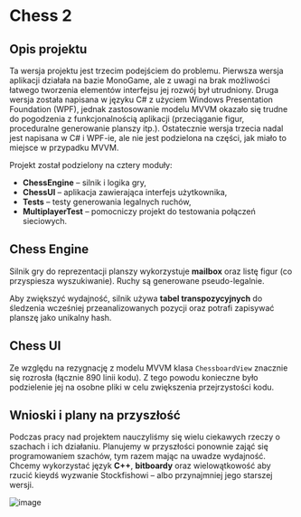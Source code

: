 # Chess 2

## Opis projektu

Ta wersja projektu jest trzecim podejściem do problemu. Pierwsza wersja aplikacji działała na bazie MonoGame, ale z uwagi na brak możliwości łatwego tworzenia elementów interfejsu jej rozwój był utrudniony. Druga wersja została napisana w języku C# z użyciem Windows Presentation Foundation (WPF), jednak zastosowanie modelu MVVM okazało się trudne do pogodzenia z funkcjonalnością aplikacji (przeciąganie figur, proceduralne generowanie planszy itp.). Ostatecznie wersja trzecia nadal jest napisana w C# i WPF-ie, ale nie jest podzielona na części, jak miało to miejsce w przypadku MVVM.

Projekt został podzielony na cztery moduły:

- **ChessEngine** – silnik i logika gry,
- **ChessUI** – aplikacja zawierająca interfejs użytkownika,
- **Tests** – testy generowania legalnych ruchów,
- **MultiplayerTest** – pomocniczy projekt do testowania połączeń sieciowych.

## Chess Engine

Silnik gry do reprezentacji planszy wykorzystuje **mailbox** oraz listę figur (co przyspiesza wyszukiwanie). Ruchy są generowane pseudo-legalnie.

Aby zwiększyć wydajność, silnik używa **tabel transpozycyjnych** do śledzenia wcześniej przeanalizowanych pozycji oraz potrafi zapisywać planszę jako unikalny hash.

## Chess UI

Ze względu na rezygnację z modelu MVVM klasa `ChessboardView` znacznie się rozrosła (łącznie 890 linii kodu). Z tego powodu konieczne było podzielenie jej na osobne pliki w celu zwiększenia przejrzystości kodu.

## Wnioski i plany na przyszłość

Podczas pracy nad projektem nauczyliśmy się wielu ciekawych rzeczy o szachach i ich działaniu. Planujemy w przyszłości ponownie zająć się programowaniem szachów, tym razem mając na uwadze wydajność. Chcemy wykorzystać język **C++**, **bitboardy** oraz wielowątkowość aby rzucić kieydś wyzwanie Stockfishowi – albo przynajmniej jego starszej wersji.


![image](https://github.com/user-attachments/assets/8fb1ad2e-12eb-4800-b21e-aca4ccef1caa)


